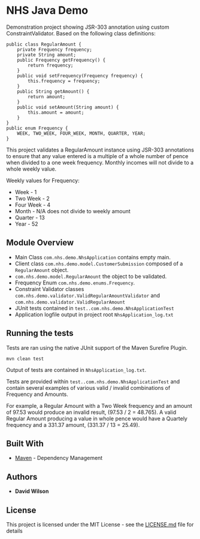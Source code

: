 # NHS Java Demo

Demonstration project showing JSR-303 annotation using custom ConstraintValidator.
Based on the following class definitions:
```
public class RegularAmount {
    private Frequency frequency;
    private String amount;
    public Frequency getFrequency() {
        return frequency;
    }
    public void setFrequency(Frequency frequency) {
        this.frequency = frequency;
    }
    public String getAmount() {
        return amount;
    }
    public void setAmount(String amount) {
        this.amount = amount;
    }
}
public enum Frequency {
    WEEK, TWO_WEEK, FOUR_WEEK, MONTH, QUARTER, YEAR;
}
```

This project validates a RegularAmount instance using JSR-303 annotations to ensure that any value entered is a multiple of a whole number of pence when divided to a one week frequency.
Monthly incomes will not divide to a whole weekly value.

Weekly values for Frequency:

* Week - 1
* Two Week - 2
* Four Week - 4
* Month - N/A does not divide to weekly amount
* Quarter - 13
* Year - 52

## Module Overview
* Main Class `com.nhs.demo.NhsApplication` contains empty main.
* Client class `com.nhs.demo.model.CustomerSubmission` composed of a `RegularAmount` object.
* `com.nhs.demo.model.RegularAmount` the object to be validated.
* Frequency Enum `com.nhs.demo.enums.Frequency`. 
* Constraint Validator classes `com.nhs.demo.validator.ValidRegularAmountValidator` and `com.nhs.demo.validator.ValidRegularAmount`
* JUnit tests contained in `test..com.nhs.demo.NhsApplicationTest`
* Application logfile output in project root `NhsApplication_log.txt` 

## Running the tests

Tests are ran using the native JUnit support of the Maven Surefire Plugin.
```
mvn clean test
```
Output of tests are contained in `NhsApplication_log.txt`.

Tests are provided within `test..com.nhs.demo.NhsApplicationTest` and contain several examples of various valid / invalid combinations of Frequency and Amounts.

For example, a Regular Amount with a Two Week frequency and an amount of 97.53 would produce an invalid result, (97.53 / 2 = 48.765).
A valid Regular Amount producing a value in whole pence would have a Quartely frequency and a 331.37 amount, (331.37 / 13 = 25.49).


## Built With

* [Maven](https://maven.apache.org/) - Dependency Management

## Authors

* **David Wilson** 

## License

This project is licensed under the MIT License - see the [LICENSE.md](LICENSE.md) file for details
